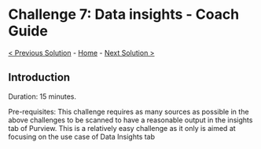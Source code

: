 # Challenge 7: Data insights - Coach Guide

[< Previous Solution](./Solution6.md) - [Home](./README.md) - [Next Solution >](./Solution8.md)


## Introduction

Duration: 15 minutes. 

Pre-requisites: This challenge requires as many sources as possible in the above challenges to be scanned to have a reasonable output in the insights tab of Purview. This is a relatively easy challenge as it only is aimed at focusing on the use case of Data Insights tab 
